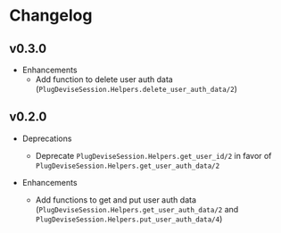# Changelog

## v0.3.0

* Enhancements
  * Add function to delete user auth data (`PlugDeviseSession.Helpers.delete_user_auth_data/2`)

## v0.2.0

* Deprecations
  * Deprecate `PlugDeviseSession.Helpers.get_user_id/2` in favor of `PlugDeviseSession.Helpers.get_user_auth_data/2`

* Enhancements
  * Add functions to get and put user auth data (`PlugDeviseSession.Helpers.get_user_auth_data/2` and `PlugDeviseSession.Helpers.put_user_auth_data/4`)
